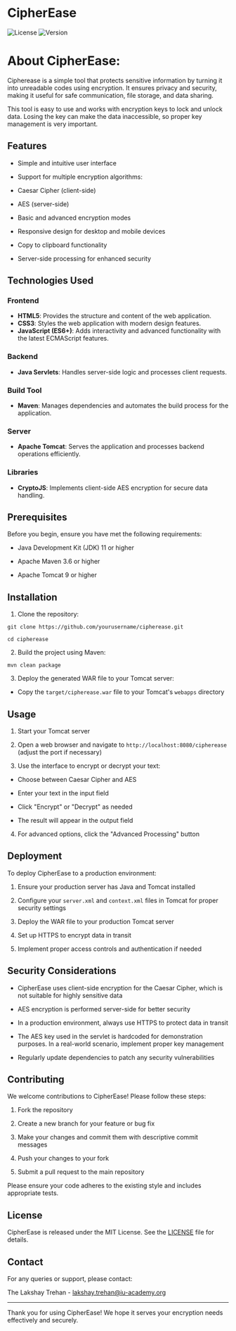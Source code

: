 # CipherEase

![License](https://img.shields.io/badge/license-MIT-blue.svg)
![Version](https://img.shields.io/badge/version-2.0.0-green.svg) 

# About CipherEase: 

Cipherease is a simple tool that protects sensitive information by turning it into unreadable codes using encryption. It ensures privacy and security, making it useful for safe communication, file storage, and data sharing.  

This tool is easy to use and works with encryption keys to lock and unlock data. Losing the key can make the data inaccessible, so proper key management is very important.

## Features


- Simple and intuitive user interface

- Support for multiple encryption algorithms:

- Caesar Cipher (client-side)

- AES (server-side)

- Basic and advanced encryption modes

- Responsive design for desktop and mobile devices

- Copy to clipboard functionality

- Server-side processing for enhanced security


## Technologies Used


 ### **Frontend**  
- **HTML5**: Provides the structure and content of the web application.  
- **CSS3**: Styles the web application with modern design features.  
- **JavaScript (ES6+)**: Adds interactivity and advanced functionality with the latest ECMAScript features.  

### **Backend**  
- **Java Servlets**: Handles server-side logic and processes client requests.  

### **Build Tool**  
- **Maven**: Manages dependencies and automates the build process for the application.  

### **Server**  
- **Apache Tomcat**: Serves the application and processes backend operations efficiently.  

### **Libraries**  
- **CryptoJS**: Implements client-side AES encryption for secure data handling.  


## Prerequisites


Before you begin, ensure you have met the following requirements:

- Java Development Kit (JDK) 11 or higher

- Apache Maven 3.6 or higher

- Apache Tomcat 9 or higher


## Installation


1. Clone the repository:

```
git clone https://github.com/yourusername/cipherease.git
```

```
cd cipherease
```

2. Build the project using Maven:

```
mvn clean package
```


3. Deploy the generated WAR file to your Tomcat server:

- Copy the `target/cipherease.war` file to your Tomcat's `webapps` directory


## Usage


1. Start your Tomcat server

2. Open a web browser and navigate to `http://localhost:8080/cipherease` (adjust the port if necessary)

3. Use the interface to encrypt or decrypt your text:

- Choose between Caesar Cipher and AES

- Enter your text in the input field

- Click "Encrypt" or "Decrypt" as needed

- The result will appear in the output field

4. For advanced options, click the "Advanced Processing" button


## Deployment


To deploy CipherEase to a production environment:


1. Ensure your production server has Java and Tomcat installed

2. Configure your `server.xml` and `context.xml` files in Tomcat for proper security settings

3. Deploy the WAR file to your production Tomcat server

4. Set up HTTPS to encrypt data in transit

5. Implement proper access controls and authentication if needed


## Security Considerations


- CipherEase uses client-side encryption for the Caesar Cipher, which is not suitable for highly sensitive data

- AES encryption is performed server-side for better security

- In a production environment, always use HTTPS to protect data in transit

- The AES key used in the servlet is hardcoded for demonstration purposes. In a real-world scenario, implement proper key management

- Regularly update dependencies to patch any security vulnerabilities


## Contributing


We welcome contributions to CipherEase! Please follow these steps:


1. Fork the repository

2. Create a new branch for your feature or bug fix

3. Make your changes and commit them with descriptive commit messages

4. Push your changes to your fork

5. Submit a pull request to the main repository


Please ensure your code adheres to the existing style and includes appropriate tests.


## License


CipherEase is released under the MIT License. See the [LICENSE](LICENSE) file for details.


## Contact


For any queries or support, please contact:

The Lakshay Trehan - lakshay.trehan@iu-academy.org


---


Thank you for using CipherEase! We hope it serves your encryption needs effectively and securely.
